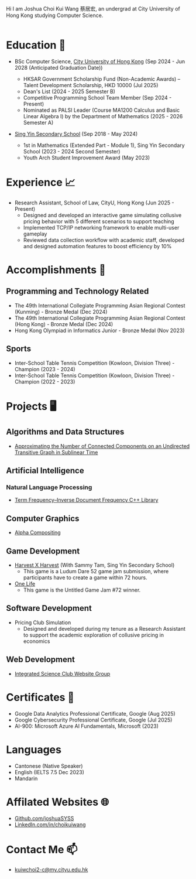 <head>
  <link rel="shortcut icon" type="image/x-icon" href="https://sandstormit.com/wp-content/uploads/2021/06/incognito-2231825_960_720-1.png">
  <meta name="google-site-verification" content="0SEcurk_dKLeFfJ4VC6azCpxCccwgnd3JkByYOdYncA" />
</head>
Hi I am Joshua Choi Kui Wang 蔡居宏, an undergrad at City University of Hong Kong studying Computer Science.<br><br>

# Education 🏫
- BSc Computer Science, [City University of Hong Kong](https://www.cityu.edu.hk/) (Sep 2024 - Jun 2028 (Anticipated Graduation Date))
  * HKSAR Government Scholarship Fund (Non-Academic Awards) – Talent Development Scholarship, HKD 10000 (Jul 2025)
  * Dean's List (2024 - 2025 Semester B)
  * Competitive Programming School Team Member (Sep 2024 - Present)
  * Nominated as PALSI Leader (Course MA1200 Calculus and Basic Linear Algebra I) by the Department of Mathematics (2025 - 2026 Semester A)

- [Sing Yin Secondary School](https://www.singyin.edu.hk/en/) (Sep 2018 - May 2024)
  * 1st in Mathematics (Extended Part - Module 1), Sing Yin Secondary School (2023 - 2024 Second Semester)
  * Youth Arch Student Improvement Award (May 2023)

# Experience 📈
- Research Assistant, School of Law, CityU, Hong Kong (Jun 2025 - Present)
  * Designed and developed an interactive game simulating collusive pricing behavior with 5 different scenarios to support teaching
  * Implemented TCP/IP networking framework to enable multi-user gameplay
  * Reviewed data collection workflow with academic staff, developed and designed automation features to boost efficiency by 10%

# Accomplishments 🏅
## Programming and Technology Related
- The 49th International Collegiate Programming Asian Regional Contest (Kunming) - Bronze Medal (Dec 2024)
- The 49th International Collegiate Programming Asian Regional Contest (Hong Kong)  - Bronze Medal (Dec 2024)
- Hong Kong Olympiad in Informatics Junior - Bronze Medal (Nov 2023)

## Sports
- Inter-School Table Tennis Competition (Kowloon, Division Three) - Champion (2023 - 2024)
- Inter-School Table Tennis Competition (Kowloon, Division Three) - Champion (2022 - 2023)

# Projects 🖥
## Algorithms and Data Structures
- [Approximating the Number of Connected Components on an Undirected Transitive Graph in Sublinear Time](https://github.com/joshuaSYSS/approxCCDegree)

## Artificial Intelligence
<!--#### AI Game Programming-->

### Natural Language Processing
- [Term Frequency–Inverse Document Frequency C++ Library](https://github.com/joshuaSYSS/tfidf)

## Computer Graphics
- [Alpha Compositing](https://github.com/joshuaSYSS/Alpha-Compositing)

## Game Development
- [Harvest X Harvest](https://revolution-game.itch.io/harvest-x-harvest) (With Sammy Tam, Sing Yin Secondary School)
  * This game is a Ludum Dare 52 game jam submission, where participants have to create a game within 72 hours.
- [One Life](https://revolution-game.itch.io/one-life)
  * This game is the Untitled Game Jam #72 winner.

<!--### Open-Sourced Projects-->

<!--### Programming Languages and Compiler-->

## Software Development
- Pricing Club Simulation
  * Designed and developed during my tenure as a Research Assistant to support the academic exploration of collusive pricing in economics

## Web Development
- [Integrated Science Club Website Group](https://is-club.netlify.app/)

# Certificates 📄
- Google Data Analytics Professional Certificate, Google (Aug 2025)
- Google Cybersecurity Professional Certificate, Google (Jul 2025)
- AI-900: Microsoft Azure AI Fundamentals, Microsoft (2023)

# Languages
- Cantonese (Native Speaker)
- English (IELTS 7.5 Dec 2023)
- Mandarin

# Affilated Websites 🌐
- [Github.com/joshuaSYSS](https://github.com/joshuaSYSS)
- [LinkedIn.com/in/choikuiwang](https://www.linkedin.com/in/choikuiwang)

# Contact Me 📫
- [kuiwchoi2-c@my.cityu.edu.hk](mailto:kuiwchoi2-c@my.cityu.edu.hk)
